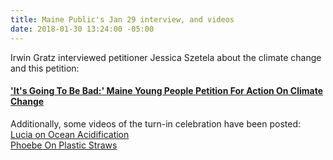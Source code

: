 ```yaml
---
title: Maine Public's Jan 29 interview, and videos
date: 2018-01-30 13:24:00 -05:00
---
```


Irwin Gratz interviewed petitioner Jessica Szetela about the climate change and this petition:  
#### ['It's Going To Be Bad:' Maine Young People Petition For Action On Climate Change](http://mainepublic.org/post/its-going-be-bad-maine-young-people-petition-action-climate-change)

Additionally, some videos of the turn-in celebration have been posted:  
[Lucia on Ocean Acidification](https://youtu.be/h916hcnsyCc?t=1m30s)  
[Phoebe On Plastic Straws](https://youtu.be/ej5BejBSi3Y)